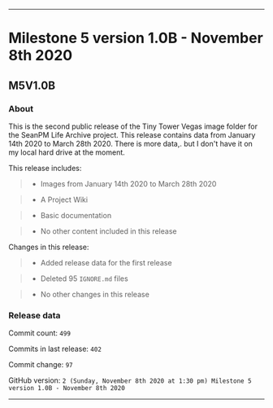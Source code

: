 
***

# Milestone 5 version 1.0B - November 8th 2020

## M5V1.0B

### About

This is the second public release of the Tiny Tower Vegas image folder for the SeanPM Life Archive project. This release contains data from January 14th 2020 to March 28th 2020. There is more data,. but I don't have it on my local hard drive at the moment.

This release includes:

> * Images from January 14th 2020 to March 28th 2020

> * A Project Wiki

> * Basic documentation

> * No other content included in this release

Changes in this release:

> * Added release data for the first release

> * Deleted 95 `IGNORE.md` files

> * No other changes in this release

### Release data

Commit count: `499`

Commits in last release: `402`

Commit change: `97`

GitHub version: `2 (Sunday, November 8th 2020 at 1:30 pm) Milestone 5 version 1.0B - November 8th 2020`

***
